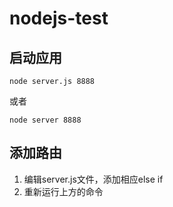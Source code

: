 # nodejs-test

## 启动应用
`node server.js 8888`

或者

`node server 8888`

## 添加路由
1. 编辑server.js文件，添加相应else if
2. 重新运行上方的命令


